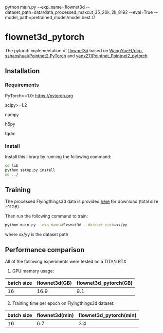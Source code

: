 python main.py --exp_name=flownet3d --dataset_path=data/data_processed_maxcut_35_20k_2k_8192 --eval=True --model_path=pretrained_model/model.best.t7


# flownet3d_pytorch
The pytorch implementation of [flownet3d](https://github.com/xingyul/flownet3d) based on [WangYueFt/dcp](https://github.com/WangYueFt/dcp), [sshaoshuai/Pointnet2.PyTorch](https://github.com/sshaoshuai/Pointnet2.PyTorch) and [yanx27/Pointnet_Pointnet2_pytorch](https://github.com/yanx27/Pointnet_Pointnet2_pytorch)

## Installation

### Requirements
PyTorch>=1.0: https://pytorch.org

scipy>=1.2

numpy

h5py

tqdm

### Install
Install this library by running the following command:
```bash
cd lib
python setup.py install
cd ../
```
## Training

The processed Flyingthings3d data is provided [here](https://drive.google.com/file/d/1CMaxdt-Tg1Wct8v8eGNwuT7qRSIyJPY-/view?usp=sharing) for download (total size ~11GB).

Then run the following command to train:
```bash
python main.py --exp_name=flownet3d --dataset_path=xx/yy
```
where xx/yy is the dataset path

## Performance comparison
All of the following experiments were tested on a TITAN RTX

1. GPU memory usage:

batch size|flownet3d(GB)|flownet3d_pytorch(GB)
---|---|---
16|16.9|9.1

2. Training time per epoch on Flyingthings3d dataset:

batch size|flownet3d(min)|flownet3d_pytorch(min)
---|---|---
16|6.7|3.4
